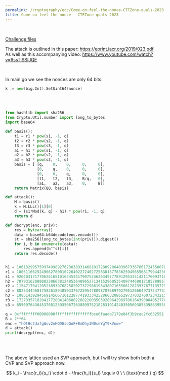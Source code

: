 ```yaml
---
permalink: /cryptography/ecc/Come-on-feel-the-nonce-CTFZone-quals-2023
title: Come on feel the nonce - CTFZone quals 2023
---
```


<br>

[Challenge files](https://github.com/Connor-McCartney/CTF_Files/tree/main/2023/CTFZone-quals/Come_on_feel_the_nonce)

The attack is outlined in this paper: <https://eprint.iacr.org/2019/023.pdf>
<br>
As well as this accompanying video: <https://www.youtube.com/watch?v=6ssTlSSIJQE>

<br>

In main.go we see the nonces are only 64 bits:

```go
k := new(big.Int).SetUint64(nonce)
```

<br>


<br>

```python
from hashlib import sha256
from Crypto.Util.number import long_to_bytes
import base64

def basis():
    t1 = r1 * pow(s1, -1, q)
    t2 = r2 * pow(s2, -1, q)
    t3 = r3 * pow(s3, -1, q)
    a1 = h1 * pow(s1, -1, q)
    a2 = h2 * pow(s2, -1, q)
    a3 = h3 * pow(s3, -1, q)
    basis = [ [q,    0,    0,     0,     0],
              [0,    q,    0,     0,     0],
              [0,    0,    q,     0,     0],
              [t1,   t2,   t3,    B/q,   0],
              [a1,   a2,   a3,    0,     B]]
    return Matrix(QQ, basis)

def attack():
    M = basis()
    k = M.LLL()[1][0]
    d = (s1*Mod(k, q) - h1) * pow(r1, -1, q)
    return d

def decrypt(enc, priv):
    res = bytearray()
    data = base64.b64decode(enc.encode())
    st = sha256(long_to_bytes(int(priv))).digest()
    for i, b in enumerate(data):
        res.append(b^^st[i])
    return res.decode()


h1 = 106132995759974998927623038931468101728092864039673367661724550078579493516352
r1 = 18051166252496627800102264022724027258301377836259456556817994423615643066667
s1 = 92640317177062616510163453417907524626349777891295335142117609371090060820235
h2 = 7879316208808238663812485364896527134152960535409744690121857898575626153029
r2 = 115471704120523893976825820273729861954380716558612823937677135779401972000099
s2 = 88253444681758261894850337672595478098707689792795126664973754773335910861625
h3 = 108514392945691456671012287741933342528603208652973703270072343215378534310088
r3 = 17273357182041772804140680226822003503928964298970616439008405277082716423350
s3 = 65509764364537601259350672638899752182831914240350569385339863955089362099960

q = 0xffffffff00000000ffffffffffffffffbce6faada7179e84f3b9cac2fc632551
B = 2**64
enc = "hOtHc2dafgWuv2nHQDGsoGoF+BmDhy3N0seYgY9kVnw="
d = attack()
print(decrypt(enc, d))
```



<br>

<br>


The above lattice used an SVP approach, but I will try show both both a CVP and SVP approach now.


$$
k_i - \frac{r_i}{s_i} \cdot d - \frac{h_i}{s_i} \equiv 0 \ \ (\text{mod } q)
$$
